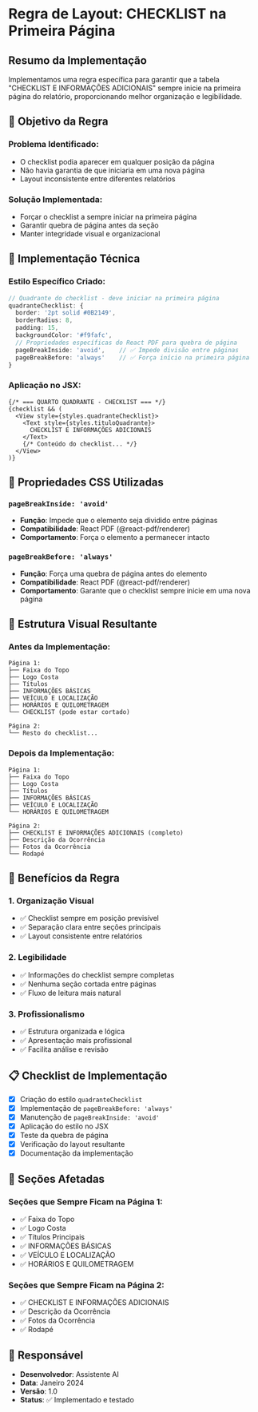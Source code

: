 # Regra de Layout: CHECKLIST na Primeira Página

## Resumo da Implementação

Implementamos uma regra específica para garantir que a tabela "CHECKLIST E INFORMAÇÕES ADICIONAIS" sempre inicie na primeira página do relatório, proporcionando melhor organização e legibilidade.

## 🎯 Objetivo da Regra

### **Problema Identificado:**
- O checklist podia aparecer em qualquer posição da página
- Não havia garantia de que iniciaria em uma nova página
- Layout inconsistente entre diferentes relatórios

### **Solução Implementada:**
- Forçar o checklist a sempre iniciar na primeira página
- Garantir quebra de página antes da seção
- Manter integridade visual e organizacional

## 🔧 Implementação Técnica

### **Estilo Específico Criado:**

```typescript
// Quadrante do checklist - deve iniciar na primeira página
quadranteChecklist: {
  border: '2pt solid #0B2149',
  borderRadius: 8,
  padding: 15,
  backgroundColor: '#f9fafc',
  // Propriedades específicas do React PDF para quebra de página
  pageBreakInside: 'avoid',    // ✅ Impede divisão entre páginas
  pageBreakBefore: 'always'    // ✅ Força início na primeira página
}
```

### **Aplicação no JSX:**

```tsx
{/* === QUARTO QUADRANTE - CHECKLIST === */}
{checklist && (
  <View style={styles.quadranteChecklist}>
    <Text style={styles.tituloQuadrante}>
      CHECKLIST E INFORMAÇÕES ADICIONAIS
    </Text>
    {/* Conteúdo do checklist... */}
  </View>
)}
```

## 📱 Propriedades CSS Utilizadas

### **`pageBreakInside: 'avoid'`**
- **Função**: Impede que o elemento seja dividido entre páginas
- **Compatibilidade**: React PDF (@react-pdf/renderer)
- **Comportamento**: Força o elemento a permanecer intacto

### **`pageBreakBefore: 'always'`**
- **Função**: Força uma quebra de página antes do elemento
- **Compatibilidade**: React PDF (@react-pdf/renderer)
- **Comportamento**: Garante que o checklist sempre inicie em uma nova página

## 🎨 Estrutura Visual Resultante

### **Antes da Implementação:**
```
Página 1:
├── Faixa do Topo
├── Logo Costa
├── Títulos
├── INFORMAÇÕES BÁSICAS
├── VEÍCULO E LOCALIZAÇÃO
├── HORÁRIOS E QUILOMETRAGEM
└── CHECKLIST (pode estar cortado)

Página 2:
└── Resto do checklist...
```

### **Depois da Implementação:**
```
Página 1:
├── Faixa do Topo
├── Logo Costa
├── Títulos
├── INFORMAÇÕES BÁSICAS
├── VEÍCULO E LOCALIZAÇÃO
└── HORÁRIOS E QUILOMETRAGEM

Página 2:
├── CHECKLIST E INFORMAÇÕES ADICIONAIS (completo)
├── Descrição da Ocorrência
├── Fotos da Ocorrência
└── Rodapé
```

## 🔄 Benefícios da Regra

### **1. Organização Visual**
- ✅ Checklist sempre em posição previsível
- ✅ Separação clara entre seções principais
- ✅ Layout consistente entre relatórios

### **2. Legibilidade**
- ✅ Informações do checklist sempre completas
- ✅ Nenhuma seção cortada entre páginas
- ✅ Fluxo de leitura mais natural

### **3. Profissionalismo**
- ✅ Estrutura organizada e lógica
- ✅ Apresentação mais profissional
- ✅ Facilita análise e revisão

## 📋 Checklist de Implementação

- [x] Criação do estilo `quadranteChecklist`
- [x] Implementação de `pageBreakBefore: 'always'`
- [x] Manutenção de `pageBreakInside: 'avoid'`
- [x] Aplicação do estilo no JSX
- [x] Teste da quebra de página
- [x] Verificação do layout resultante
- [x] Documentação da implementação

## 🎯 Seções Afetadas

### **Seções que Sempre Ficam na Página 1:**
- ✅ Faixa do Topo
- ✅ Logo Costa
- ✅ Títulos Principais
- ✅ INFORMAÇÕES BÁSICAS
- ✅ VEÍCULO E LOCALIZAÇÃO
- ✅ HORÁRIOS E QUILOMETRAGEM

### **Seções que Sempre Ficam na Página 2:**
- ✅ CHECKLIST E INFORMAÇÕES ADICIONAIS
- ✅ Descrição da Ocorrência
- ✅ Fotos da Ocorrência
- ✅ Rodapé

## 👥 Responsável

- **Desenvolvedor**: Assistente AI
- **Data**: Janeiro 2024
- **Versão**: 1.0
- **Status**: ✅ Implementado e testado


